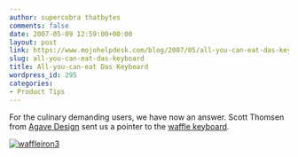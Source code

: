 ```yaml
---
author: supercobra thatbytes
comments: false
date: 2007-05-09 12:59:00+00:00
layout: post
link: https://www.mojohelpdesk.com/blog/2007/05/all-you-can-eat-das-keyboard/
slug: all-you-can-eat-das-keyboard
title: All-you-can-eat Das Keyboard
wordpress_id: 295
categories:
- Product Tips
---
```


For the culinary demanding users, we have now an answer. Scott Thomsen from [Agave Design](http://www.agavedesign.com/) sent us a pointer to the [waffle keyboard](http://www.treehugger.com/files/2007/05/my_type_of_appl.php).


<!-- more -->


[![waffleiron3](http://www.mojohelpdesk.com/blog/wordpress/wp-content/uploads/2007/05/waffleiron3.jpg)](http://www.mojohelpdesk.com/blog/wordpress/wp-content/uploads/2007/05/waffleiron3.jpg)

